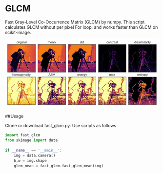 # GLCM
Fast Gray-Level Co-Occurrence Matrix (GLCM) by numpy. This script calculates GLCM without per pixel For loop, and works faster than GLCM on scikit-image.

![img](./img/output.jpg)

##Usage

Clone or download fast_glcm.py. Use scripts as follows.

```python
import fast_glcm
from skimage import data

if __name__ == '__main__':
    img = data.camera()
    h,w = img.shape
    glcm_mean = fast_glcm.fast_glcm_mean(img)
```
